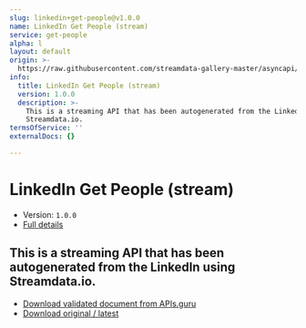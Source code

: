 ```yaml
---
slug: linkedin+get-people@v1.0.0
name: LinkedIn Get People (stream)
service: get-people
alpha: l
layout: default
origin: >-
  https://raw.githubusercontent.com/streamdata-gallery-master/asyncapi/master/_listings/linkedin/linkedin-get-people-stream-async.md
info:
  title: LinkedIn Get People (stream)
  version: 1.0.0
  description: >-
    This is a streaming API that has been autogenerated from the LinkedIn using
    Streamdata.io.
termsOfService: ''
externalDocs: {}

---
```

# LinkedIn Get People (stream)

* Version: `1.0.0`
* [Full details](../html/linkedin+get-people@v1.0.0.html)



## This is a streaming API that has been autogenerated from the LinkedIn using Streamdata.io.



* [Download validated document from APIs.guru](https://raw.githubusercontent.com/APIs-guru/asyncapi-directory/master/docs/APIs/linkedin%2Bget-people%40v1.0.0.yaml)
* [Download original / latest](https://raw.githubusercontent.com/streamdata-gallery-master/asyncapi/master/_listings/linkedin/linkedin-get-people-stream-async.md)

<script type="application/ld+json">
{
  "@context": "http://schema.org/",
  "@type": "WebAPI",
  "description": "This is a streaming API that has been autogenerated from the LinkedIn using Streamdata.io.",
  "documentation": "",

  "name": "LinkedIn Get People (stream)"
}
</script>
